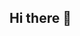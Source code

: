 ## Hi there 👋

<!--
##**lu-callegari/lu-callegari** is a ✨ _special_ ✨ repository because its `README.md` (this file) appears on your GitHub profile.

Here are some ideas to get you started:

- Atualmente estou estudando;

- Quero cursar ciências biológicas;

- Tenho cinco gatos; 

- Minha cor favorita é verde;

- Gosto de filmes e séries;

- Chernobyl não é lugar mais radioativo do mundo.
